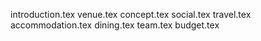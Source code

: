 introduction.tex
venue.tex
concept.tex
social.tex
travel.tex
accommodation.tex
dining.tex
team.tex
budget.tex
